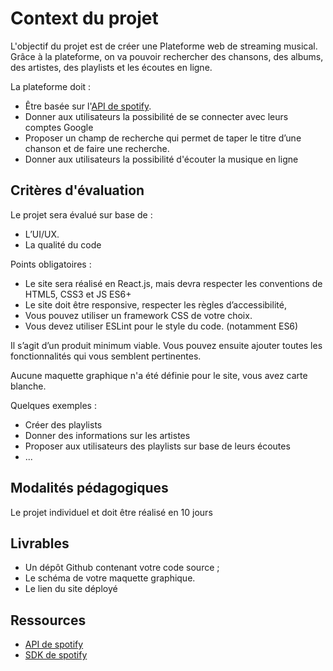 # Context du projet

L'objectif du projet est de créer une Plateforme web de streaming musical. Grâce à la plateforme, on va pouvoir rechercher des chansons, des albums, des artistes, des playlists et les écoutes en ligne.

La plateforme doit :

- Être basée sur l'[API de spotify](https://developer.spotify.com/documentation/web-api/quick-start/).
- Donner aux utilisateurs la possibilité de se connecter avec leurs comptes Google
- Proposer un champ de recherche qui permet de taper le titre d’une chanson et de faire une recherche.
- Donner aux utilisateurs la possibilité d'écouter la musique en ligne

## Critères d'évaluation

Le projet sera évalué sur base de :

- L’UI/UX.
- La qualité du code

Points obligatoires :

- Le site sera réalisé en React.js, mais devra respecter les conventions de HTML5, CSS3 et JS ES6+
- Le site doit être responsive, respecter les règles d’accessibilité,
- Vous pouvez utiliser un framework CSS de votre choix.
- Vous devez utiliser ESLint pour le style du code. (notamment ES6)

Il s’agit d’un produit minimum viable. Vous pouvez ensuite ajouter toutes les fonctionnalités qui vous semblent pertinentes.

Aucune maquette graphique n'a été définie pour le site, vous avez carte blanche.

Quelques exemples :

- Créer des playlists
- Donner des informations sur les artistes
- Proposer aux utilisateurs des playlists sur base de leurs écoutes
- ...

## Modalités pédagogiques

Le projet individuel et doit être réalisé en 10 jours

## Livrables

- Un dépôt Github contenant votre code source ;
- Le schéma de votre maquette graphique.
- Le lien du site déployé

## Ressources

- [API de spotify](https://developer.spotify.com/documentation/web-api/quick-start/)
- [SDK de spotify](https://developer.spotify.com/documentation/web-playback-sdk/)
